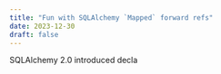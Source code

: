 ```yaml
---
title: "Fun with SQLAlchemy `Mapped` forward refs"
date: 2023-12-30
draft: false
---
```

SQLAlchemy 2.0 introduced decla
<!--stackedit_data:
eyJoaXN0b3J5IjpbLTIxNDMzMDMwODJdfQ==
-->